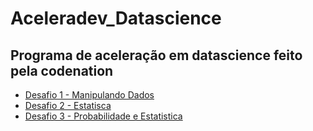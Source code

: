# Aceleradev_Datascience
## Programa de aceleração em datascience feito pela codenation
* [Desafio 1 - Manipulando Dados](https://github.com/LucasImpieri/Aceleradev_Datascience/blob/master/Desafio1_Manipulando%20Dados/Desafio%201.ipynb)
* [Desafio 2 - Estatisca](https://github.com/LucasImpieri/Aceleradev_Datascience/blob/master/Desafio2_Estatisca/Desafio%202.ipynb)
* [Desafio 3 - Probabilidade e Estatistica](https://github.com/LucasImpieri/Aceleradev_Datascience/blob/master/Desafio3_Probabilidade_Estatistica/main.ipynb)
